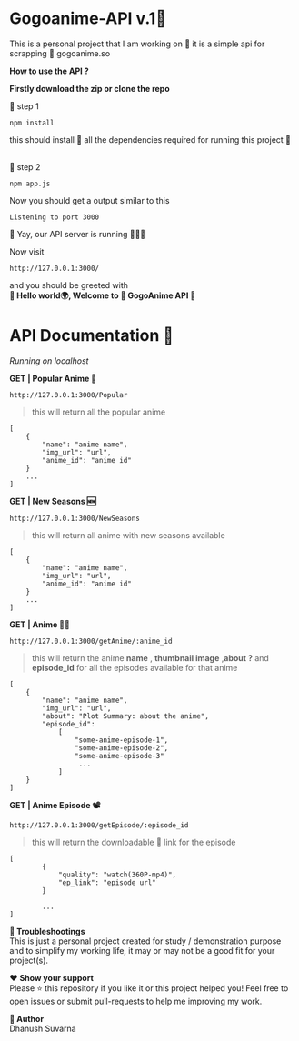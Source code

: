 # Gogoanime-API v.1🧬
This is a personal project that I am working on 🧰
it is a simple api for scrapping 🔪 gogoanime.so 

**How to use the API ?**
<br />

**Firstly download the zip or clone the repo**

🔢 step 1
```
npm install
```
this should install 🔻 all the dependencies required for running this project 📂

<br />
🔢 step 2

```
npm app.js
```
Now you should get a output similar to this

```
Listening to port 3000
```
🥳 Yay, our API server is running 🏃‍♂️💨

Now visit
```
http://127.0.0.1:3000/
```
and you should be greeted with
<br />
**👋 Hello world🌍, Welcome to 🦄 GogoAnime API 🧬**

# API Documentation 📑

*Running on localhost*

**GET | Popular Anime 🍿**
```
http://127.0.0.1:3000/Popular
```
 >this will return all the popular anime
```
[
    {
        "name": "anime name",
        "img_url": "url",
        "anime_id": "anime id"
    }
    ...
]
```

**GET | New Seasons 🆕**
```
http://127.0.0.1:3000/NewSeasons
```
 >this will return all anime with new seasons available
```
[
    {
        "name": "anime name",
        "img_url": "url",
        "anime_id": "anime id"
    }
    ...
]
```
**GET | Anime 🕵️‍♂️**
```
http://127.0.0.1:3000/getAnime/:anime_id
```
 >this will return the anime **name** , **thumbnail image** ,**about  ?** and **episode_id** for all the episodes available for that anime
```
[
	{
	    "name": "anime name",
	    "img_url": "url",
	    "about": "Plot Summary: about the anime",
	    "episode_id": 
		    [
		        "some-anime-episode-1",
		        "some-anime-episode-2",
		        "some-anime-episode-3"
		         ...
		    ]
	}
]
```
**GET  | Anime Episode 📽**
```
http://127.0.0.1:3000/getEpisode/:episode_id
```
 >this will return the downloadable  🔻 link for the episode
```
[
	    {
	        "quality": "watch(360P-mp4)",
	        "ep_link": "episode url"
	    }
	    
	    ...
]
```

**💢 Troubleshootings**
<br />
This is just a personal project created for study / demonstration purpose and to simplify my working life, it may or may not be a good fit for your project(s).

**❤️ Show your support**
<br />
Please ⭐ this repository if you like it or this project helped you!
Feel free to open issues or submit pull-requests to help me improving my work.

**🤖 Author**
<br />
Dhanush Suvarna


